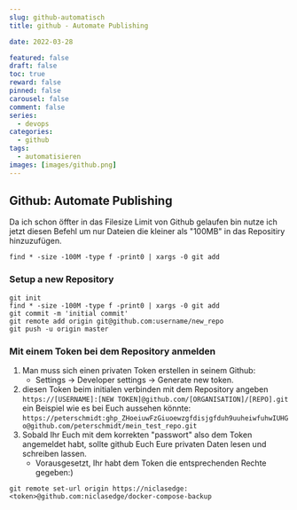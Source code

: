 ```yaml
---
slug: github-automatisch
title: github - Automate Publishing

date: 2022-03-28

featured: false
draft: false
toc: true
reward: false
pinned: false
carousel: false
comment: false
series:
  - devops
categories:
  - github
tags:
  - automatisieren
images: [images/github.png]
---
```


## Github: Automate Publishing

Da ich schon öffter in das Filesize Limit von Github gelaufen bin nutze ich jetzt diesen Befehl um nur Dateien die kleiner als "100MB" in das Repositiry hinzuzufügen.

`find * -size -100M -type f -print0 | xargs -0 git add`

### Setup a new Repository

```
git init
find * -size -100M -type f -print0 | xargs -0 git add
git commit -m 'initial commit'
git remote add origin git@github.com:username/new_repo
git push -u origin master
```

### Mit einem Token bei dem Repository anmelden

1. Man muss sich einen privaten Token erstellen in seinem Github:
   - Settings → Developer settings → Generate new token.
2. diesen Token beim initialen verbinden mit dem Repository angeben
   `https://[USERNAME]:[NEW TOKEN]@github.com/[ORGANISATION]/[REPO].git`
   ein Beispiel wie es bei Euch aussehen könnte:
   `https://peterschmidt:ghp_ZHoeiuwFzGiuoewzgfdisjgfduh9uuheiwfuhwIUHGo@github.com/peterschmidt/mein_test_repo.git`
3. Sobald Ihr Euch mit dem korrekten "passwort" also dem Token angemeldet habt, sollte github Euch Eure privaten Daten lesen und schreiben lassen.
   - Vorausgesetzt, Ihr habt dem Token die entsprechenden Rechte gegeben:)

`git remote set-url origin https://niclasedge:<token>@github.com:niclasedge/docker-compose-backup`
